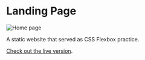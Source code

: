 # Landing Page

![Home page](https://i.imgur.com/cK0Kx7q.png)

A static website that served as CSS Flexbox practice.

[Check out the live version](https://heldersrvio.github.io/landing-page/).
